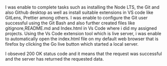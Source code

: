 I was enable to complete tasks such as installing the Node LTS, the Git and also Github desktop as well as install suitable extensions in VS code like GitLens, Prettier among others.
I was enable to configure the Git user successful using the Git Bash and also further created files like gitignore,README.md and Index.html in Vs Code where i did my assigned projects.
Using the Vs Code extension tool which is live server, i was enable to automatically open the index.html file on my default web browser that is firefox by clicking the Go live button which started a local server.

I obseved 200 OK status code and it means that the request was successful and the server has returned the requested data.